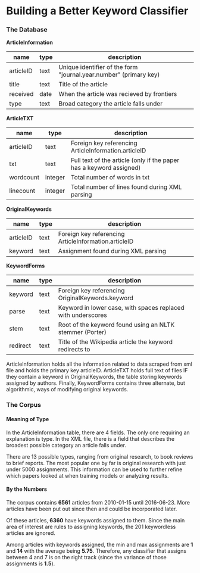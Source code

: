 
# Building a Better Keyword Classifier

### The Database

**ArticleInformation**

name | type | description
--- | --- | ---
articleID | text | Unique identifier of the form "journal.year.number" (primary key)
title | text | Title of the article
received | date| When the article was recieved by frontiers
type | text | Broad category the article falls under

**ArticleTXT**

name | type | description
--- | --- | ---
articleID | text | Foreign key referencing ArticleInformation.articleID
txt | text | Full text of the article (only if the paper has a keyword assigned)
wordcount | integer | Total number of words in txt 
linecount | integer | Total number of lines found during XML parsing

**OriginalKeywords**

name | type | description
--- | --- | ---
articleID | text | Foreign key referencing ArticleInformation.articleID
keyword | text | Assignment found during XML parsing

**KeywordForms**

name | type | description
--- | --- | ---
keyword | text | Foreign key referencing OriginalKeywords.keyword
parse | text | Keyword in lower case, with spaces replaced with underscores
stem | text | Root of the keyword found using an NLTK stemmer (Porter)
redirect | text | Title of the Wikipedia article the keyword redirects to


ArticleInformation holds all the information related to data scraped from xml file and holds the primary key articleID. ArticleTXT holds full text of files IF they contain a keyword in OriginalKeywords, the table storing keywords assigned by authors.  Finally, KeywordForms contains three alternate, but algorithmic, ways of modifying original keywords.  

### The Corpus 
#### Meaning of Type

In the ArticleInformation table, there are 4 fields.  The only one requiring an explanation is type. In the XML file, there is a field that describes the broadest possible category an article falls under. 

There are 13 possible types, ranging from original research, to book reviews to brief reports.  The most popular one by far is original research with just under 5000 assignments. This information can be used to further refine which papers looked at when training models or analyzing results.  

#### By the Numbers

The corpus contains **6561** articles from 2010-01-15 until 2016-06-23.  More articles have been put out since then and could be incorporated later.  

Of these articles, **6360** have keywords assigned to them.  Since the main area of interest are rules to assigning keywords, the 201 keywordless articles are ignored. 

Among articles with keywords assigned, the min and max assignments are **1** and **14** with the average being **5.75**. Therefore, any classifier that assigns between 4 and 7 is on the right track (since the variance of those assignments is **1.5**).
